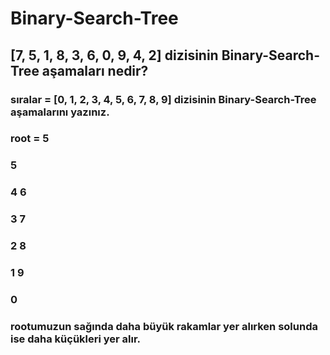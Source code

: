 # Binary-Search-Tree
## [7, 5, 1, 8, 3, 6, 0, 9, 4, 2] dizisinin Binary-Search-Tree aşamaları nedir?
### sıralar = [0, 1, 2, 3, 4, 5, 6, 7, 8, 9] dizisinin Binary-Search-Tree aşamalarını yazınız.
### root = 5 
###                5
###              4   6
###            3       7
###           2          8
###         1             9
###       0
### rootumuzun sağında daha büyük rakamlar yer alırken solunda ise daha küçükleri yer alır.



